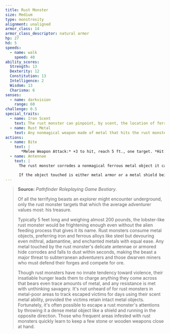 ```yaml
---
title: Rust Monster
size: Medium
type: monstrosity
alignment: unaligned
armor_class: 14
armor_class_descriptor: natural armor
hp: 27
hd: 5
speeds:
  - name: walk
    speed: 40
ability_scores:
  Strength: 13
  Dexterity: 12
  Constitution: 13
  Intelligence: 2
  Wisdom: 13
  Charisma: 6
senses:
  - name: darkvision
    range: 60
challenge: 0.5
special_traits:
  - name: Iron Scent
    text: The rust monster can pinpoint, by scent, the location of ferrous metal within 30 feet of it.
  - name: Rust Metal
    text: Any nonmagical weapon made of metal that hits the rust monster corrodes. After dealing damage, the weapon takes a permanent and cumulative −1 penalty to damage rolls. If its penalty drops to −5, the weapon is destroyed. Nonmagical ammunition made of metal that hits the rust monster is destroyed after dealing damage.
actions:
  - name: Bite
    text: |
       *Melee Weapon Attack:* +3 to hit, reach 5 ft., one target. *Hit:* 5 (1d8 + 1) piercing damage.
  - name: Antennae
    text: |
      The rust monster corrodes a nonmagical ferrous metal object it can see within 5 feet of it. If the object isn't being worn or carried, the touch destroys a  1-foot cube of it. If the object is being worn or carried by a creature, the creature can make a DC 11 Dexterity saving throw to avoid the rust monster's touch.

      If the object touched is either metal armor or a metal shield being worn or carried, its takes a permanent and cumulative −1 penalty to the AC it offers. Armor reduced to an AC of 10 or a shield that drops to a +0 bonus is destroyed. If the object touched is a held metal weapon, it rusts as described in the Rust  Metal trait.
---
```


> **Source:** *Pathfinder Roleplaying Game Bestiary*.
>
> Of all the terrifying beasts an explorer might encounter underground, only the rust monster targets that which the average adventurer values most: his treasure.
>
> Typically 5 feet long and weighing almost 200 pounds, the lobster-like rust monster would be frightening enough even without the alien feeding process that gives it its name. Rust monsters consume metal objects, preferring iron and ferrous alloys like steel but devouring even mithral, adamantine, and enchanted metals with equal ease. Any metal touched by the rust monster's delicate antennae or armored hide corrodes and falls to dust within seconds, making the beast a major threat to subterranean adventurers and those dwarven miners who must defend their forges and compete for ore.
>
> Though rust monsters have no innate tendency toward violence, their insatiable hunger leads them to charge anything they come across that bears even trace amounts of metal, and any resistance is met with unthinking savagery. It's not unheard of for rust monsters in metal-poor areas to track escaped victims for days using their scent metal ability, provided the victims retain intact metal objects. Fortunately, it's often possible to escape a rust monster's attentions by throwing it a dense metal object like a shield and running in the opposite direction. Those who frequent areas infested with rust monsters quickly learn to keep a few stone or wooden weapons close at hand.
